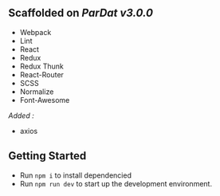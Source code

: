 ## Scaffolded on _ParDat v3.0.0_

* Webpack
* Lint
* React
* Redux
* Redux Thunk
* React-Router
* SCSS
* Normalize
* Font-Awesome

_Added :_

* axios

## Getting Started

* Run `npm i` to install dependencied
* Run `npm run dev` to start up the development environment.
